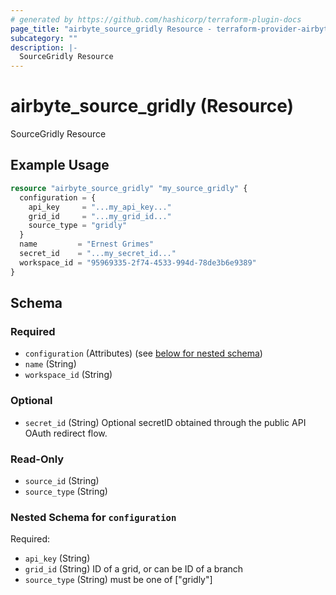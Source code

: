 ```yaml
---
# generated by https://github.com/hashicorp/terraform-plugin-docs
page_title: "airbyte_source_gridly Resource - terraform-provider-airbyte"
subcategory: ""
description: |-
  SourceGridly Resource
---
```


# airbyte_source_gridly (Resource)

SourceGridly Resource

## Example Usage

```terraform
resource "airbyte_source_gridly" "my_source_gridly" {
  configuration = {
    api_key     = "...my_api_key..."
    grid_id     = "...my_grid_id..."
    source_type = "gridly"
  }
  name         = "Ernest Grimes"
  secret_id    = "...my_secret_id..."
  workspace_id = "95969335-2f74-4533-994d-78de3b6e9389"
}
```

<!-- schema generated by tfplugindocs -->
## Schema

### Required

- `configuration` (Attributes) (see [below for nested schema](#nestedatt--configuration))
- `name` (String)
- `workspace_id` (String)

### Optional

- `secret_id` (String) Optional secretID obtained through the public API OAuth redirect flow.

### Read-Only

- `source_id` (String)
- `source_type` (String)

<a id="nestedatt--configuration"></a>
### Nested Schema for `configuration`

Required:

- `api_key` (String)
- `grid_id` (String) ID of a grid, or can be ID of a branch
- `source_type` (String) must be one of ["gridly"]


